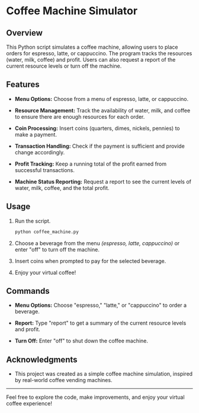 

# Coffee Machine Simulator

## Overview

This Python script simulates a coffee machine, allowing users to place orders for espresso, latte, or cappuccino. The program tracks the resources (water, milk, coffee) and profit. Users can also request a report of the current resource levels or turn off the machine.

## Features

- **Menu Options:** Choose from a menu of espresso, latte, or cappuccino.
  
- **Resource Management:** Track the availability of water, milk, and coffee to ensure there are enough resources for each order.

- **Coin Processing:** Insert coins (quarters, dimes, nickels, pennies) to make a payment.

- **Transaction Handling:** Check if the payment is sufficient and provide change accordingly.

- **Profit Tracking:** Keep a running total of the profit earned from successful transactions.

- **Machine Status Reporting:** Request a report to see the current levels of water, milk, coffee, and the total profit.

## Usage

1. Run the script.

   ```bash
   python coffee_machine.py
   ```

2. Choose a beverage from the menu *(espresso, latte, cappuccino)* or enter "off" to turn off the machine.

3. Insert coins when prompted to pay for the selected beverage.

4. Enjoy your virtual coffee!

## Commands

- **Menu Options:** Choose "espresso," "latte," or "cappuccino" to order a beverage.

- **Report:** Type "report" to get a summary of the current resource levels and profit.

- **Turn Off:** Enter "off" to shut down the coffee machine.

## Acknowledgments

- This project was created as a simple coffee machine simulation, inspired by real-world coffee vending machines.

---


Feel free to explore the code, make improvements, and enjoy your virtual coffee experience!



